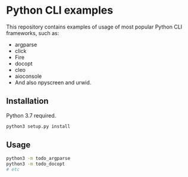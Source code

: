 # Python CLI examples
This repository contains examples of usage of most popular Python CLI frameworks,
such as:

* argparse
* click
* Fire
* docopt
* cleo
* aioconsole
* And also npyscreen and urwid.

## Installation
Python 3.7 required.
```bash
python3 setup.py install
```

## Usage
```bash
python3 -m todo_argparse
python3 -m todo_docopt
# etc
```